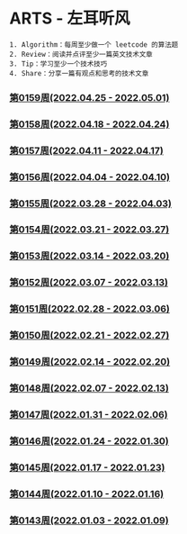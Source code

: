 # ARTS - 左耳听风
```
1. Algorithm：每周至少做一个 leetcode 的算法题
2. Review：阅读并点评至少一篇英文技术文章
3. Tip：学习至少一个技术技巧
4. Share：分享一篇有观点和思考的技术文章
```

### [第0159周(2022.04.25 - 2022.05.01)](https://github.com/vjudge/ARTS/blob/master/2022/第0147周.md)

### [第0158周(2022.04.18 - 2022.04.24)](https://github.com/vjudge/ARTS/blob/master/2022/第0147周.md)

### [第0157周(2022.04.11 - 2022.04.17)](https://github.com/vjudge/ARTS/blob/master/2022/第0147周.md)

### [第0156周(2022.04.04 - 2022.04.10)](https://github.com/vjudge/ARTS/blob/master/2022/第0147周.md)

### [第0155周(2022.03.28 - 2022.04.03)](https://github.com/vjudge/ARTS/blob/master/2022/第0147周.md)

### [第0154周(2022.03.21 - 2022.03.27)](https://github.com/vjudge/ARTS/blob/master/2022/第0147周.md)

### [第0153周(2022.03.14 - 2022.03.20)](https://github.com/vjudge/ARTS/blob/master/2022/第0147周.md)

### [第0152周(2022.03.07 - 2022.03.13)](https://github.com/vjudge/ARTS/blob/master/2022/第0147周.md)

### [第0151周(2022.02.28 - 2022.03.06)](https://github.com/vjudge/ARTS/blob/master/2022/第0147周.md)

### [第0150周(2022.02.21 - 2022.02.27)](https://github.com/vjudge/ARTS/blob/master/2022/第0147周.md)

### [第0149周(2022.02.14 - 2022.02.20)](https://github.com/vjudge/ARTS/blob/master/2022/第0147周.md)

### [第0148周(2022.02.07 - 2022.02.13)](https://github.com/vjudge/ARTS/blob/master/2022/第0147周.md)

### [第0147周(2022.01.31 - 2022.02.06)](https://github.com/vjudge/ARTS/blob/master/2022/第0147周.md)

### [第0146周(2022.01.24 - 2022.01.30)](https://github.com/vjudge/ARTS/blob/master/2022/第0146周.md)

### [第0145周(2022.01.17 - 2022.01.23)](https://github.com/vjudge/ARTS/blob/master/2022/第0145周.md)

### [第0144周(2022.01.10 - 2022.01.16)](https://github.com/vjudge/ARTS/blob/master/2022/第0144周.md)

### [第0143周(2022.01.03 - 2022.01.09)](https://github.com/vjudge/ARTS/blob/master/2022/第0143周.md)